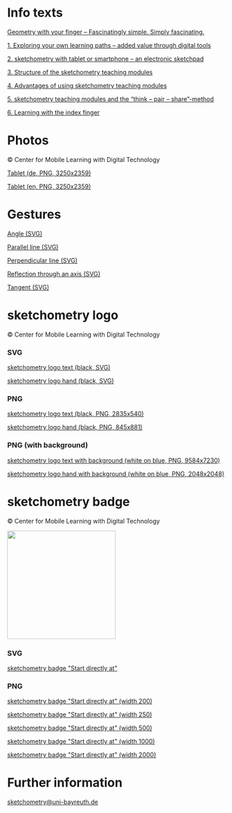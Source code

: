 # Info texts

<a href="{{ relBase }}/media/pdf/infotexts/infotext-en-0.pdf" target="_blank">Geometry with your finger – Fascinatingly simple. Simply fascinating.</a>

<a href="{{ relBase }}/media/pdf/infotexts/infotext-en-1.pdf" target="_blank">1. Exploring your own learning paths – added value through digital tools</a>

<a href="{{ relBase }}/media/pdf/infotexts/infotext-en-2.pdf" target="_blank">2. sketchometry with tablet or smartphone – an electronic sketchpad</a>

<a href="{{ relBase }}/media/pdf/infotexts/infotext-en-3.pdf" target="_blank">3. Structure of the sketchometry teaching modules</a>

<a href="{{ relBase }}/media/pdf/infotexts/infotext-en-4.pdf" target="_blank">4. Advantages of using sketchometry teaching modules</a>

<a href="{{ relBase }}/media/pdf/infotexts/infotext-en-5.pdf" target="_blank">5. sketchometry teaching modules and the “think – pair – share”-method</a>

<a href="{{ relBase }}/media/pdf/infotexts/infotext-en-6.pdf" target="_blank">6. Learning with the index finger</a>

# Photos

&copy; Center for Mobile Learning with Digital Technology

<a href="{{ relBase }}/media/fotos/foto-de-tablet.png" target="_blank">Tablet (de, PNG, 3250x2359)</a>

<a href="{{ relBase }}/media/fotos/foto-en-tablet.png" target="_blank">Tablet (en, PNG, 3250x2359)</a>

# Gestures

<a href="{{ relBase }}/media/gestures/sketchometry_gesture-angle-clockwise-arrow-2.svg" target="_blank">Angle (SVG)</a>

<a href="{{ relBase }}/media/gestures/sketchometry_gesture-parallel-line-start.svg" target="_blank">Parallel line (SVG)</a>

<a href="{{ relBase }}/media/gestures/sketchometry_gesture-perpendicular.svg" target="_blank">Perpendicular line (SVG)</a>

<a href="{{ relBase }}/media/gestures/sketchometry_gesture-reflection-point.svg" target="_blank">Reflection through an axis (SVG)</a>

<a href="{{ relBase }}/media/gestures/sketchometry_gesture-tangent-graph.svg" target="_blank">Tangent (SVG)</a>

# sketchometry logo

&copy; Center for Mobile Learning with Digital Technology

### SVG

<a href="{{ relBase }}/media/logos/logo-text.svg" target="_blank">sketchometry logo text (black, SVG)</a>

<a href="{{ relBase }}/media/logos/logo-hand.svg" target="_blank">sketchometry logo hand (black, SVG) </a>

### PNG

<a href="{{ relBase }}/media/logos/logo-text.png" target="_blank">sketchometry logo text (black, PNG, 2835x540)</a>

<a href="{{ relBase }}/media/logos/logo-hand.png" target="_blank">sketchometry logo hand (black, PNG, 845x881) </a>

### PNG (with background)

<a href="{{ relBase }}/media/logos/logo-text-bg.png" target="_blank">sketchometry logo text with background (white on blue, PNG, 9584x7230)</a>

<a href="{{ relBase }}/media/logos/logo-hand-bg.png" target="_blank">sketchometry logo hand with background (white on blue, PNG, 2048x2048)</a>

# sketchometry badge

&copy; Center for Mobile Learning with Digital Technology

<img src="{{ relBase }}/media/logos/sketchometry-badge-en-250.png" class="image-raw" style="width:250px;"/>

### SVG

<a href="{{ relBase }}/media/logos/sketchometry-badge-en.svg" target="_blank">sketchometry badge "Start directly at"</a>

### PNG

<a href="{{ relBase }}/media/logos/sketchometry-badge-en-200.png" target="_blank">sketchometry badge "Start directly at"  (width 200)</a>

<a href="{{ relBase }}/media/logos/sketchometry-badge-en-250.png" target="_blank">sketchometry badge "Start directly at"  (width 250)</a>

<a href="{{ relBase }}/media/logos/sketchometry-badge-en-500.png" target="_blank">sketchometry badge "Start directly at"  (width 500)</a>

<a href="{{ relBase }}/media/logos/sketchometry-badge-en-1000.png" target="_blank">sketchometry badge "Start directly at"  (width 1000)</a>

<a href="{{ relBase }}/media/logos/sketchometry-badge-en-2000.png" target="_blank">sketchometry badge "Start directly at"  (width 2000)</a>

# Further information

<sketchometry@uni-bayreuth.de> 
